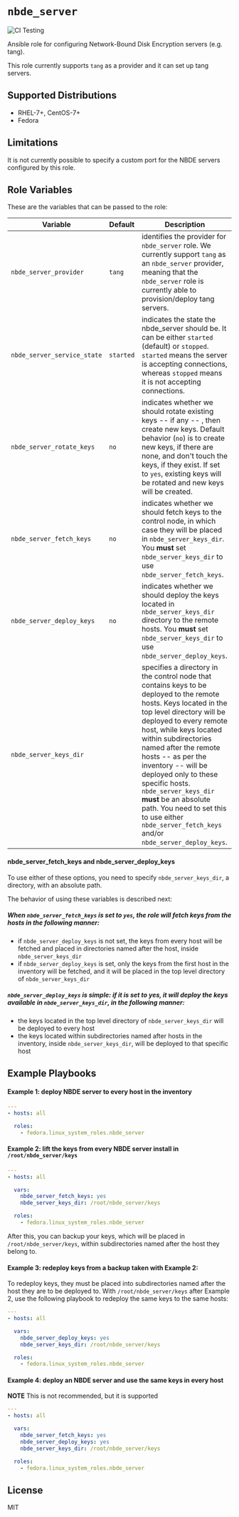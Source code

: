 `nbde_server`
======================
![CI Testing](https://github.com/fedora.linux_system_roles.nbde_server/workflows/tox/badge.svg)

Ansible role for configuring Network-Bound Disk Encryption servers (e.g. tang).

This role currently supports `tang` as a provider and it can set up tang servers.

Supported Distributions
-----------------------
* RHEL-7+, CentOS-7+
* Fedora

Limitations
-----------

It is not currently possible to specify a custom port for the NBDE servers configured by this role.


Role Variables
--------------

These are the variables that can be passed to the role:

| **Variable** | **Default** | **Description** |
|----------|-------------|------|
| `nbde_server_provider` | `tang` | identifies the provider for `nbde_server` role. We currently support `tang` as an `nbde_server` provider, meaning that the `nbde_server` role is currently able to provision/deploy tang servers.
| `nbde_server_service_state` | `started` | indicates the state the nbde_server should be. It can be either `started` (default) or `stopped`. `started` means the server is accepting connections, whereas `stopped` means it is not accepting connections.
| `nbde_server_rotate_keys`| `no` | indicates whether we should rotate existing keys -- if any -- , then create new keys. Default behavior (`no`) is to create new keys, if there are none, and don't touch the keys, if they exist. If set to `yes`, existing keys will be rotated and new keys will be created.
|`nbde_server_fetch_keys`| `no` | indicates whether we should fetch keys to the control node, in which case they will be placed in `nbde_server_keys_dir`. You **must** set `nbde_server_keys_dir` to use `nbde_server_fetch_keys`.
|`nbde_server_deploy_keys`| `no` |indicates whether we should deploy the keys located in `nbde_server_keys_dir` directory to the remote hosts. You **must** set `nbde_server_keys_dir` to use `nbde_server_deploy_keys`.
|`nbde_server_keys_dir`| | specifies a directory in the control node that contains keys to be deployed to the remote hosts. Keys located in the top level directory will be deployed to every remote host, while keys located within subdirectories named after the remote hosts  -- as per the inventory -- will be deployed only to these specific hosts. `nbde_server_keys_dir` **must** be an absolute path. You need to set this to use either `nbde_server_fetch_keys` and/or `nbde_server_deploy_keys`.


#### nbde_server_fetch_keys and nbde_server_deploy_keys
To use either of these options, you need to specify `nbde_server_keys_dir`, a directory, with an absolute path.

The behavior of using these variables is described next:

#####  When `nbde_server_fetch_keys` is set to `yes`, the role will fetch keys from the hosts in the following manner:
- if `nbde_server_deploy_keys` is not set, the keys from every host will be fetched and placed in directories named after the host,
  inside `nbde_server_keys_dir`
- if `nbde_server_deploy_keys` is set, only the keys from the first host in the inventory will be fetched, and it will be placed in
  the top level directory of `nbde_server_keys_dir`


#####  `nbde_server_deploy_keys` is simple: if it is set to yes, it will deploy the keys available in `nbde_server_keys_dir`, in the following manner:
- the keys located in the top level directory of `nbde_server_keys_dir` will be deployed to every host
- the keys located within subdirectories named after hosts in the inventory, inside `nbde_server_keys_dir`, will be deployed to that
  specific host


Example Playbooks
-----------------

#### Example 1: deploy NBDE server to every host in the inventory
```yaml
---
- hosts: all

  roles:
    - fedora.linux_system_roles.nbde_server
```

#### Example 2: lift the keys from every NBDE server install in `/root/nbde_server/keys`
```yaml
---
- hosts: all

  vars:
    nbde_server_fetch_keys: yes
    nbde_server_keys_dir: /root/nbde_server/keys

  roles:
    - fedora.linux_system_roles.nbde_server
```

After this, you can backup your keys, which will be placed in `/root/nbde_server/keys`, within subdirectories named after the host they belong to.

#### Example 3: redeploy keys from a backup taken with Example 2:

To redeploy keys, they must be placed into subdirectories named after the host they are to be deployed to. With `/root/nbde_server/keys` after Example 2, use the following playbook to redeploy the same keys to the same hosts:

```yaml
---
- hosts: all

  vars:
    nbde_server_deploy_keys: yes
    nbde_server_keys_dir: /root/nbde_server/keys

  roles:
    - fedora.linux_system_roles.nbde_server
```

#### Example 4: deploy an NBDE server and use the same keys in every host
**NOTE** This is not recommended, but it is supported
```yaml
---
- hosts: all

  vars:
    nbde_server_fetch_keys: yes
    nbde_server_deploy_keys: yes
    nbde_server_keys_dir: /root/nbde_server/keys

  roles:
    - fedora.linux_system_roles.nbde_server
```

License
-------

MIT
